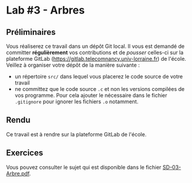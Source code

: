 # Lab #3 - Arbres

## Préliminaires

Vous réaliserez ce travail dans un dépôt Git local. Il vous est demandé de committer **régulièrement** vos contributions et de *pousser* celles-ci sur la plateforme GitLab (https://gitlab.telecomnancy.univ-lorraine.fr) de l'école.
Veillez à organiser votre dépôt de la manière suivante :
- un répertoire `src/` dans lequel vous placerez le code source de votre travail
- ne committez que le code source `.c` et non les versions compilées de vos programme. Pour cela ajouter le nécessaire dans le fichier `.gitignore` pour ignorer les fichiers `.o` notamment.


## Rendu

Ce travail est à rendre sur la plateforme GitLab de l'école.

## Exercices

Vous pouvez consulter le sujet qui est disponible dans le fichier [SD-03-Arbre.pdf](./SD-03-Arbre.pdf).
